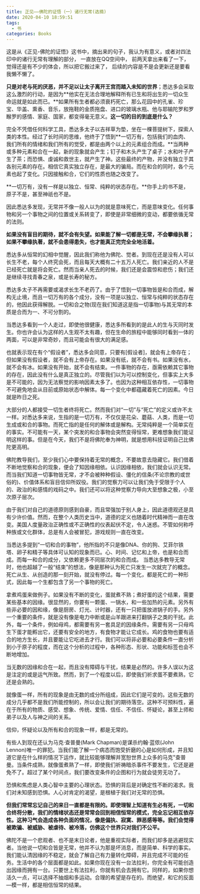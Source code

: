 ```yaml
---
title: 正见——佛陀的证悟（一）诸行无常(选摘)
date: 2020-04-10 18:59:51
tags:
  - 书
categories: Books
---
```


这是从《正见-佛陀的证悟》这书中，摘出来的句子，我认为有意义，或者对四法印中的诸行无常有理解的部分， 一直放在QQ空间中， 前两天拿出来看了一下， 觉得还是有不少的体会，所以把它搬过来了， 后续的内容是不是会更新还是要看我懒不懒了。

**只是对老与死的厌恶，并不足以让太子离开王宫而踏入未知的世界**；悉达多会采取这么激烈的行动，是因为**他实在无法合理地解释所有已生和将出生的一切众生命运就是如此而已。**如果所有生者都必须衰朽死亡，那么花园中的孔雀、珍宝、华盖、熏香、音乐，放拖鞋的金质拖盘、进口的玻璃水瓶、他与耶输陀罗和罗睺罗的感情、家庭、国家，都变得毫无意义。**这一切的目的到底是什么？**

完全不凭借任何科学工具，悉达多太子以吉祥草为垫，坐在一棵菩提树下，探索人类的本性。经过了长时间的思维，他终于了悟到**一切万有，包括我们的血肉、我们所有的情绪和我们所有的觉受，都是由两个以上的元素组合而成。**当两种或多种元素和合在一起，新的现象就会产生；钉子和木头产生了桌子；水和叶子产生了茶；而恐惧、虔诚和救世主，就产生了神。这些最终的产物，并没有独立于其各别元素的存在。相信它真实独立存在，是最大的骗局。而在和合的同时，各个元素也起了变化。只因接触和合，它们的性质也随之改变了。

**一切万有，没有一样是以独立、恒常、纯粹的状态存在。**你手上的书不是，原子不是，甚至神祇也不是。

因此悉达多发现，无常并不像一般人以为的就是意味死亡，而是意味变化。任何事物和另一个事物之间的位置或关系转变了，即使是非常细微的变动，都要依循无常的法则。

**如果没有盲目的期待，就不会有失望。如果能了解一切都是无常，不会攀缘执著；如果不攀缘执著，就不会患得患失，也才能真正完完全全地活着。**

悉达多从恒常的幻相中觉醒，因此我们称他为佛陀、觉者。到现在还是没有人可以长生不老，每个人终究会死，而且每天大概有二十五万人死亡。我们亲近的人不是已经死亡就是将会死亡。然而当亲人死去的时候，我们还是会震惊和悲伤；我们还是继续寻找青春之泉，或是长寿的秘方。

悉达多太子不再需要或渴求长生不老药了。由于了悟到一切事物皆是和合而成，解构无止境，而且一切万有的各个成分，没有一项是以独立、恒常与纯粹的状态存在的，他因此获得解脱。一切和合之物(现在我们知道这是指一切事物)与其无常的本质是合而为一、不可分割的。

当悉达多看到一个人走过，即使他很健康，悉达多所看到的是此人的生与灭同时发生。你也许会认为这样的人生观不太有趣，但在生命的旅程中能够同时看到一体的两面，可以是非常奇妙，而且可能会有很大的满足感。

也就表示现在有个“假设者”，悉达多会同意，只要有[假设者]，就会有上帝存在；但如果没有假设者，就不会有上帝存在。如果没有纸，就不会有书。如果没有水，就不会有冰。如果没有开始，就不会有结束。一件事物的存在，亟需依赖其它事物的存在，因此没有什么是真正独立的。尽管我们以为可以控制变化，但事实上大多是不可能的，因为无法察觉的影响因素太多了。也因为这种相互依存性，一切事物不可避免地会从目前或原始状态中解体。每一个变化中都蕴藏着死亡的因素。今日就是昨日之死。

大部分的人都接受一切生者终将死亡。然而我们对“一切”与“死亡”的定义或许不太一样。对悉达多来说，生指的是一切万有，不仅仅是花朵、蘑菇、人类，而是一切生成或和合的事物。而死亡指的是任何的解体或是解构。无常纯粹是一个简单实在的事实。不可能有一天，某个突发的和合事物会突然变得恒常，更难想象我们能证明这样的事。但是在今天，我们不是将佛陀奉为神明，就是想用科技证明自己比佛陀更高明。

佛陀教导我们，至少我们心中要保持着无常的概念，不要故意去隐藏它。我们借着不断地觉察和合的现象，便会了知因缘相依。认识因缘相依，我们就会认识无常。而当我们知道一切事物皆无常，才不会被种种假设、僵化的信条(不论宗教的或世俗的)、价值体系和盲目信仰所奴役。我们的觉察力可以让我们免于受限于个人的、政治的和感情的戏码之中。我们还可以将这种觉察力导向大至想象之极，小至次原子层次。

由于我们对自己的道德原则感到自豪，而且常强加于别人身上，因此道德观还是具有少许价值。然而，在整个人类历史当中，道德的定义也随着时代精神而一直在改变。美国人度量政治正确性或不正确性的仪表起伏不定，令人迷惑。不管如何称呼种族或文化群体，总是有人会被冒犯，游戏规则一直在改变。

当悉达多提到“一切和合的事物”，他所指的不只是像DNA、你的狗、艾菲尔铁塔、卵子和精子等具体可认知的现象而已。心、时间、记忆和上帝，也是和合而成。而每一和合的成分，又依赖更多不同层次的和合而成。    当悉达多教导无常时，他也超越了一般“结束”的想法，像是那种认为死亡只发生一次就完了的概念。死亡从生、从创造的那一刻开始，就没有停过。每一个变化，都是死亡的一种形式，因此每一个生都包含了另一个事物的死亡。

拿煮鸡蛋来做例子。如果没有不断的变化，蛋就煮不熟；煮好蛋的这个结果，需要某些基本的因缘。很显然的，你要有一颗蛋、一锅水，和一些加热的元素。另外有些非必要的因和缘，像是厨房、灯光、计时器，还有一只把蛋放进锅子的手。另外一个重要的条件，就是没有像是电力中断或是山羊跟进来打翻锅子之类的干扰。此外，每一个条件，例如母鸡，都需要有另一套具足的因缘条件。需要有另一只母鸡生下蛋才能孵出它，还要有安全的地方，有食物才能让它成长。鸡的食物也要有适合的地方生长，并且要能让它吃进去才行。我们可以将非必要和必要条件一直分析到小于原子的程度，而在这个分析的过程中，各种形态、形状、功能和标签也会不断地增加。

当无数的因缘和合在一起，而且没有障碍与干扰，结果是必然的。许多人误以为这是注定的或是运气所致。然而，到了一个程度以后，即使我们祈求蛋不要煮熟，它还是会熟的。

就像蛋一样，所有的现象是由无数的成分所组成，因此它们是可变的。这些无数的成分几乎都不是我们所能控制的，所以会让我们的期待落空。这种不可预料性，遍在于所有的物质、感受、想象、传统、爱情、信任、不信任、怀疑论，甚至上师和弟子以及人与神之间的关系。

信仰，怀疑论以及所有和合的现象一样，都是无常的。

有些人到现在还认为马克·查普曼(Mark Chapman)是谋杀约翰·蓝侬(John Lennon)唯一的罪犯。当我们能了解一个病态而饱受折磨的心是如何形成，并且知道它是在什么样的情况下运作，就比较能够理解并宽恕世界上众多的马克"查普曼。当条件成熟，就像蛋煮熟了一样，即使我们祈祷暗杀事件不要发生，它还是避免不了。超过了某个时间点，我们要改变条件的企图和行为就会徒劳无功了。

恐惧和焦虑是人类心智中主要的心理状态。恐惧的背后是对确定性不断的渴求。我们对未知感到恐惧。人心对肯定的渴望，是根植于我们对无常的恐惧。

**但我们常常忘记自己的来日一直都是有限的。即使理智上知道有生必有死，一切和合终将分散，我们的情绪状态还是常常会回到相信恒常的模式，完全忘记相互依存性。这种习气会造成各种负面的情况，像是偏执、寂寞、罪恶感等等。我们会觉得被欺骗、被威胁、被虐待、被冷落，仿佛这个世界只对我们不公平。**

佛陀不是一个悲观者、也不是末日论者，他是重视实际者，而我们却多是逃避现实者。当他说一切和合皆是无常，他并不认为那是坏消息，而是简单、科学的事实。我们能认清因缘的不稳定，就会了解自己有力量转化障碍，并且完成不可能的任务。生活中的各个层面都是如此。如果你现在没有一台法拉利，你完全有可能创造出因缘而拥有一台。只要世上有法拉利，你就有机会去拥有它。同样的，如果你想活久一点，可以选择不抽烟和多运动。合理的希望是存在的。而绝望，和它的反面—模一样，都是相信恒常的结果。
